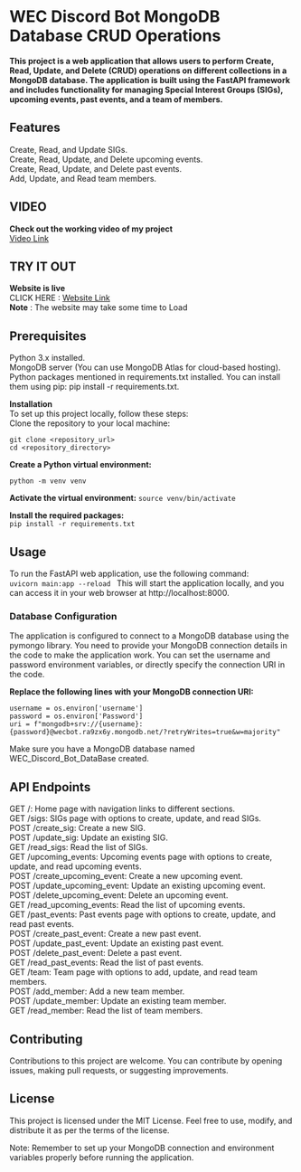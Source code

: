 # WEC Discord Bot MongoDB Database CRUD Operations
**This project is a web application that allows users to perform Create, Read, Update, and Delete (CRUD) operations on different collections in a MongoDB database. The application is built using the FastAPI framework and includes functionality for managing Special Interest Groups (SIGs), upcoming events, past events, and a team of members.**

## Features
Create, Read, and Update SIGs.  
Create, Read, Update, and Delete upcoming events.  
Create, Read, Update, and Delete past events.  
Add, Update, and Read team members.  

## VIDEO
**Check out the working video of my project**   
[Video Link](https://drive.google.com/file/d/1QAKrkHmouR2oB6LFRJLC70ACLvGa8pFp/view?usp=drivesdk)



## TRY IT OUT 
 **Website is live**   
 CLICK HERE : [Website Link](https://curd-web-app.onrender.com)  
 **Note** : The website may take some time to Load  

## Prerequisites
Python 3.x installed.  
MongoDB server (You can use MongoDB Atlas for cloud-based hosting).  
Python packages mentioned in requirements.txt installed. You can install them using pip: pip install -r requirements.txt. 

**Installation**  
To set up this project locally, follow these steps:  
Clone the repository to your local machine:
```
git clone <repository_url>  
cd <repository_directory>  
```
**Create a Python virtual environment:**  
```
python -m venv venv
```

**Activate the virtual environment:** 
```source venv/bin/activate ``` 

**Install the required packages:**  
```pip install -r requirements.txt``` 
## Usage  
To run the FastAPI web application, use the following command:  
```uvicorn main:app --reload ``` 
This will start the application locally, and you can access it in your web browser at http://localhost:8000.  

### Database Configuration
The application is configured to connect to a MongoDB database using the pymongo library. You need to provide your MongoDB connection details in the code to make the application work. You can set the username and password environment variables, or directly specify the connection URI in the code.  

**Replace the following lines with your MongoDB connection URI:**  
```
username = os.environ['username']  
password = os.environ['Password']  
uri = f"mongodb+srv://{username}:{password}@wecbot.ra9zx6y.mongodb.net/?retryWrites=true&w=majority"
```
Make sure you have a MongoDB database named WEC_Discord_Bot_DataBase created.  

## API Endpoints
GET /: Home page with navigation links to different sections.  
GET /sigs: SIGs page with options to create, update, and read SIGs.    
POST /create_sig: Create a new SIG.    
POST /update_sig: Update an existing SIG.    
GET /read_sigs: Read the list of SIGs.    
GET /upcoming_events: Upcoming events page with options to create, update, and read upcoming events.    
POST /create_upcoming_event: Create a new upcoming event.    
POST /update_upcoming_event: Update an existing upcoming event.      
POST /delete_upcoming_event: Delete an upcoming event.    
GET /read_upcoming_events: Read the list of upcoming events.   
GET /past_events: Past events page with options to create, update, and read past events.    
POST /create_past_event: Create a new past event.      
POST /update_past_event: Update an existing past event.    
POST /delete_past_event: Delete a past event.   
GET /read_past_events: Read the list of past events.    
GET /team: Team page with options to add, update, and read team members.    
POST /add_member: Add a new team member.    
POST /update_member: Update an existing team member.    
GET /read_member: Read the list of team members.    

## Contributing
Contributions to this project are welcome. You can contribute by opening issues, making pull requests, or suggesting improvements.    

## License
This project is licensed under the MIT License. Feel free to use, modify, and distribute it as per the terms of the license.  

Note: Remember to set up your MongoDB connection and environment variables properly before running the application.  


